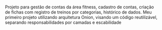 Projeto para gestão de contas da área fitness, cadastro de contas, criação de fichas com registro de treinos por categorias, histórico de dados.
Meu primeiro projeto utilizando arquitetura Onion, visando um código reutilizável, separando responsabilidades por camadas e escabilidade

